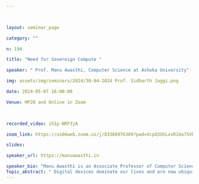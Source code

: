 ```yaml
--- 

  

layout: seminar_page 

category: "" 

n: 194

title: "Need for Sovereign Compute " 

speaker: " Prof. Manu Awasthi, Computer Science at Ashoka University"  

img: assets/img/seminars/2024/30-04-2024 Prof. Sidharth Jaggi.png

date: 2024-05-07 16:00:00  

Venue: MP20 and Online in Zoom

  

recorded_video: ihIp-NRF3jA

zoom_link: https://us06web.zoom.us/j/83388976389?pwd=XcpO3GhLxsR14a7SVbPx33HQQa1jbt.1 

slides:  

speaker_url: https://manuawasthi.in

speaker_bio: "Manu Awasthi is an Associate Professor of Computer Science at Ashoka University and currently on leave as the Director of Infrastructure and Advanced Development at Amuse Labs. In past lives, he has been a faculty member at IIT Gandhinagar, worked for Memory Solutions Lab of Samsung Semiconductor and Advanced Development Group, Micron Technology. He earned his PhD in Computer Science from University of Utah and a B.Tech in Computer Science and Engineering from Institute of Technology, Banaras Hindu University."
Topic_abstract: " Digital devices dominate our lives and are now ubiquitous: in our cellphones, laptops, cars -- even in many kitchen devices. Most services that we have come to depend on -- Uber, Amazon, UPI, Grocery delivery, Online Banking etc. all use copious amounts of “compute”, many times, in the “cloud”.  Government services, including digital public infrastructure, are being provided online and need to be backed by “compute”. Implementation of data sovereignty laws require “compute” for data to be stored, processed and retrieved. And the rise of GenAI has reinforced the need for large amounts of compute to train and run these large models.All this seems to need a lot of computes! But what exactly does “compute” mean? Where is it coming from today and what are the implications of India’s “compute” designed, developed, manufactured and assembled outside India? And why not having indigenous capabilities in this domain a bad thing? In this talk, I will try to make a case for what I will call Sovereign Compute, which begins by expanding the definition of what constitutes” compute” to include multiple components of the contemporary computing stack, and why we need to develop sovereignty in designing, manufacturing and assembling a significant part of this stack in-house."
---
```

